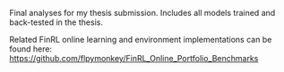 Final analyses for my thesis submission. Includes all models trained and back-tested in the thesis.

Related FinRL online learning and environment implementations can be found here: 
https://github.com/flpymonkey/FinRL_Online_Portfolio_Benchmarks
